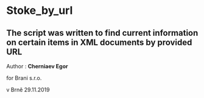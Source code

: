 # Stoke_by_url

## The script was written to find current information on certain items in XML documents by provided URL

Author : __Cherniaev Egor__ 	

for Brani s.r.o.

v Brně 29.11.2019



